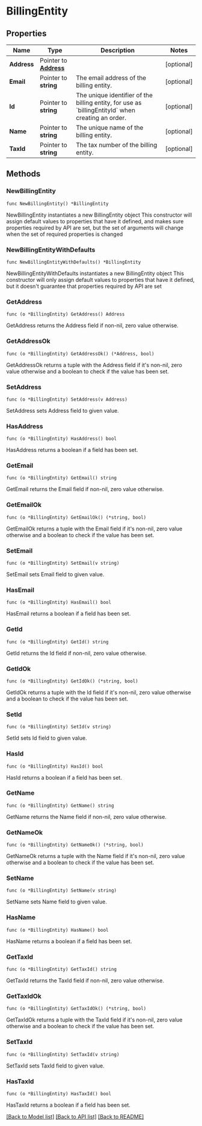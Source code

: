 # BillingEntity

## Properties

Name | Type | Description | Notes
------------ | ------------- | ------------- | -------------
**Address** | Pointer to [**Address**](Address.md) |  | [optional] 
**Email** | Pointer to **string** | The email address of the billing entity. | [optional] 
**Id** | Pointer to **string** | The unique identifier of the billing entity, for use as &#x60;billingEntityId&#x60; when creating an order. | [optional] 
**Name** | Pointer to **string** | The unique name of the billing entity. | [optional] 
**TaxId** | Pointer to **string** | The tax number of the billing entity. | [optional] 

## Methods

### NewBillingEntity

`func NewBillingEntity() *BillingEntity`

NewBillingEntity instantiates a new BillingEntity object
This constructor will assign default values to properties that have it defined,
and makes sure properties required by API are set, but the set of arguments
will change when the set of required properties is changed

### NewBillingEntityWithDefaults

`func NewBillingEntityWithDefaults() *BillingEntity`

NewBillingEntityWithDefaults instantiates a new BillingEntity object
This constructor will only assign default values to properties that have it defined,
but it doesn't guarantee that properties required by API are set

### GetAddress

`func (o *BillingEntity) GetAddress() Address`

GetAddress returns the Address field if non-nil, zero value otherwise.

### GetAddressOk

`func (o *BillingEntity) GetAddressOk() (*Address, bool)`

GetAddressOk returns a tuple with the Address field if it's non-nil, zero value otherwise
and a boolean to check if the value has been set.

### SetAddress

`func (o *BillingEntity) SetAddress(v Address)`

SetAddress sets Address field to given value.

### HasAddress

`func (o *BillingEntity) HasAddress() bool`

HasAddress returns a boolean if a field has been set.

### GetEmail

`func (o *BillingEntity) GetEmail() string`

GetEmail returns the Email field if non-nil, zero value otherwise.

### GetEmailOk

`func (o *BillingEntity) GetEmailOk() (*string, bool)`

GetEmailOk returns a tuple with the Email field if it's non-nil, zero value otherwise
and a boolean to check if the value has been set.

### SetEmail

`func (o *BillingEntity) SetEmail(v string)`

SetEmail sets Email field to given value.

### HasEmail

`func (o *BillingEntity) HasEmail() bool`

HasEmail returns a boolean if a field has been set.

### GetId

`func (o *BillingEntity) GetId() string`

GetId returns the Id field if non-nil, zero value otherwise.

### GetIdOk

`func (o *BillingEntity) GetIdOk() (*string, bool)`

GetIdOk returns a tuple with the Id field if it's non-nil, zero value otherwise
and a boolean to check if the value has been set.

### SetId

`func (o *BillingEntity) SetId(v string)`

SetId sets Id field to given value.

### HasId

`func (o *BillingEntity) HasId() bool`

HasId returns a boolean if a field has been set.

### GetName

`func (o *BillingEntity) GetName() string`

GetName returns the Name field if non-nil, zero value otherwise.

### GetNameOk

`func (o *BillingEntity) GetNameOk() (*string, bool)`

GetNameOk returns a tuple with the Name field if it's non-nil, zero value otherwise
and a boolean to check if the value has been set.

### SetName

`func (o *BillingEntity) SetName(v string)`

SetName sets Name field to given value.

### HasName

`func (o *BillingEntity) HasName() bool`

HasName returns a boolean if a field has been set.

### GetTaxId

`func (o *BillingEntity) GetTaxId() string`

GetTaxId returns the TaxId field if non-nil, zero value otherwise.

### GetTaxIdOk

`func (o *BillingEntity) GetTaxIdOk() (*string, bool)`

GetTaxIdOk returns a tuple with the TaxId field if it's non-nil, zero value otherwise
and a boolean to check if the value has been set.

### SetTaxId

`func (o *BillingEntity) SetTaxId(v string)`

SetTaxId sets TaxId field to given value.

### HasTaxId

`func (o *BillingEntity) HasTaxId() bool`

HasTaxId returns a boolean if a field has been set.


[[Back to Model list]](../README.md#documentation-for-models) [[Back to API list]](../README.md#documentation-for-api-endpoints) [[Back to README]](../README.md)


